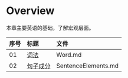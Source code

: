 # Overview

本章主要英语的基础，了解宏观层面。

| 序号 | 标题                            | 文件                |
| ---- | :------------------------------ | :------------------ |
| 01   | [词法](Word.md)                 | Word.md             |
| 02   | [句子成分](SentenceElements.md) | SentenceElements.md |

